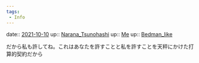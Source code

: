 ```yaml
---
tags:
 - Info
---
```


date:: [2021-10-10](Daily_Note/2021-10-10.md)
up:: [Narana_Tsunohashi](Bar/Novel/Nacaria/Narana_Tsunohashi.md)
up:: [Me](Bar/Novel/Chaos/Me.md)
up:: [Bedman_like](Bar/Novel/Topics/Bedman_like.md)

だから私も許してね。これはあなたを許すことと私を許すことを天秤にかけた打算的契約だから
